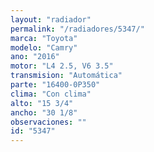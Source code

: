 ```yaml
---
layout: "radiador"
permalink: "/radiadores/5347/"
marca: "Toyota"
modelo: "Camry"
ano: "2016"
motor: "L4 2.5, V6 3.5"
transmision: "Automática"
parte: "16400-0P350"
clima: "Con clima"
alto: "15 3/4"
ancho: "30 1/8"
observaciones: ""
id: "5347"
---
```



